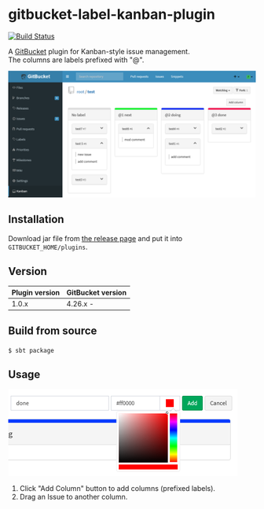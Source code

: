 # gitbucket-label-kanban-plugin
[![Build Status](https://travis-ci.org/kasancode/gitbucket-label-kanban-plugin.svg?branch=master)](https://travis-ci.org/kasancode/gitbucket-label-kanban-plugin)

A [GitBucket](https://github.com/gitbucket/gitbucket) plugin for Kanban-style issue management.  
The columns are labels prefixed with "@".   

![Screenshot](./doc/screenshot.png)


## Installation

Download jar file from [the release page](https://github.com/kasancode/gitbucket-gantt-plugin/releases) and put it into `GITBUCKET_HOME/plugins`.

## Version

Plugin version|GitBucket version
:---|:---
1.0.x|4.26.x -

## Build from source

`$ sbt package`

## Usage

![labelList](./doc/labels.png)

1. Click "Add Column" button to add columns (prefixed labels).
1. Drag an Issue to another column.

